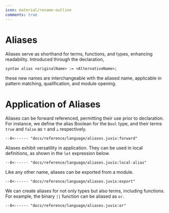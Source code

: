 ```yaml
---
icon: material/rename-outline
comments: true
---
```


# Aliases

Aliases serve as shorthand for terms, functions, and types, enhancing
readability. Introduced through the declaration,

```juvix
syntax alias <originalName> := <AlternativeName>;
```

these new names are interchangeable with the aliased name, applicable in pattern
matching, qualification, and module opening.

# Application of Aliases

Aliases can be forward referenced, permitting their use prior to declaration.
For instance, we define the alias Boolean for the `Bool` type, and their terms
`true` and `false` as `⊤` and `⊥` respectively.

```juvix
--8<------ "docs/reference/language/aliases.juvix:forward"
```

Aliases exhibit versatility in application. They can be used in local definitions, as shown in the `let` expression below.

```juvix
--8<------ "docs/reference/language/aliases.juvix:local-alias"
```

Like any other name, aliases can be exported from a module.

```juvix
--8<------ "docs/reference/language/aliases.juvix:export"
```

We can create aliases for not only types but also terms, including functions. For example, the binary `||` function can be aliased as `or`.

```juvix
--8<------ "docs/reference/language/aliases.juvix:or"
```

